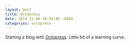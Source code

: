 ```yaml
---
layout: post
title: Octopress
date: 2014-12-06 18:59:46 -0800
categories: octopress 
---
```


Starting a blog with [Octopress](http://octopress.org/). Little bit of a learning curve.

